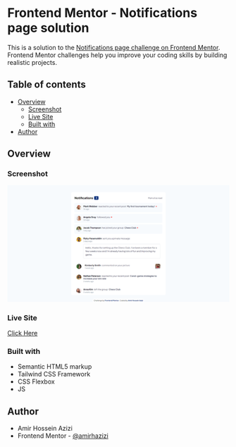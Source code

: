 # Frontend Mentor - Notifications page solution

This is a solution to the [Notifications page challenge on Frontend Mentor](https://www.frontendmentor.io/challenges/notifications-page-DqK5QAmKbC). Frontend Mentor challenges help you improve your coding skills by building realistic projects.

## Table of contents

- [Overview](#overview)
  - [Screenshot](#screenshot)
  - [Live Site](#livesite)
  - [Built with](#built-with)
- [Author](#author)

## Overview

### Screenshot

![screenshot of project](./assets/images/screenshot-desktop.png)

### Live Site

[Click Here](https://fastidious-flan-430829.netlify.app/)

### Built with

- Semantic HTML5 markup
- Tailwind CSS Framework
- CSS Flexbox
- JS

## Author

- Amir Hossein Azizi
- Frontend Mentor - [@amirhazizi](https://www.frontendmentor.io/profile/amirhazizi)

